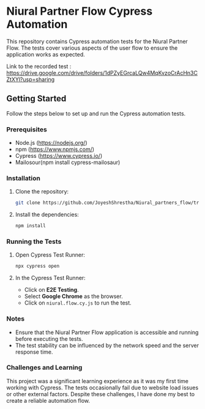 # Niural Partner Flow Cypress Automation

This repository contains Cypress automation tests for the Niural Partner Flow. The tests cover various aspects of the user flow to ensure the application works as expected.

Link to the recorded test : https://drive.google.com/drive/folders/1dPZyEGrcaLQw4MqKvzoCrAcHn3CZtXYl?usp=sharing

## Getting Started

Follow the steps below to set up and run the Cypress automation tests.

### Prerequisites

- Node.js (https://nodejs.org/)
- npm (https://www.npmjs.com/)
- Cypress (https://www.cypress.io/)
- Mailosour(npm install cypress-mailosaur)

### Installation

1. Clone the repository:

   ```bash
   git clone https://github.com/JoyeshShrestha/Niural_partners_flow/tree/main

   ```

2. Install the dependencies:

   ```bash
   npm install
   ```

### Running the Tests

1. Open Cypress Test Runner:

   ```bash
   npx cypress open
   ```

2. In the Cypress Test Runner:
   - Click on **E2E Testing**.
   - Select **Google Chrome** as the browser.
   - Click on `niural.flow.cy.js` to run the test.

### Notes

- Ensure that the Niural Partner Flow application is accessible and running before executing the tests.
- The test stability can be influenced by the network speed and the server response time.

### Challenges and Learning

This project was a significant learning experience as it was my first time working with Cypress. The tests occasionally fail due to website load issues or other external factors. Despite these challenges, I have done my best to create a reliable automation flow.
